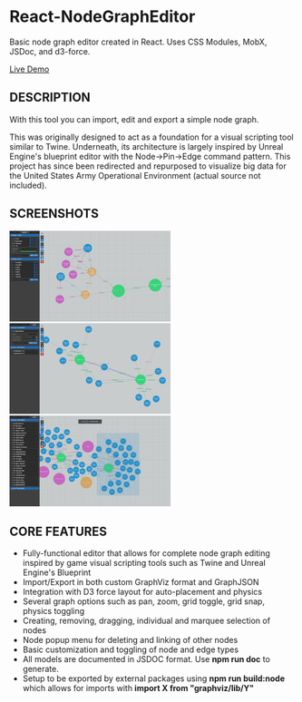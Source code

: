 # React-NodeGraphEditor
Basic node graph editor created in React. Uses CSS Modules, MobX, JSDoc, and d3-force.

[Live Demo](http://www.chassebrook.com/graphviz/)

## DESCRIPTION
With this tool you can import, edit and export a simple node graph.

This was originally designed to act as a foundation for a visual scripting tool similar to Twine. Underneath, its architecture is largely inspired by Unreal Engine's blueprint editor with the Node->Pin->Edge command pattern. This project has since been redirected and repurposed to visualize big data for the United States Army Operational Environment (actual source not included).

## SCREENSHOTS
[<img alt="1" src="screenshots/1.jpg" height="160">](/screenshots/1.jpg?raw=true) [<img alt="2" src="screenshots/2.jpg" height="160">](/screenshots/2.jpg?raw=true) [<img alt="3" src="screenshots/3.jpg" height="160">](/screenshots/3.jpg?raw=true)

## CORE FEATURES
- Fully-functional editor that allows for complete node graph editing inspired by game visual scripting tools such as Twine and Unreal Engine's Blueprint
- Import/Export in both custom GraphViz format and GraphJSON
- Integration with D3 force layout for auto-placement and physics
- Several graph options such as pan, zoom, grid toggle, grid snap, physics toggling
- Creating, removing, dragging, individual and marquee selection of nodes
- Node popup menu for deleting and linking of other nodes
- Basic customization and toggling of node and edge types
- All models are documented in JSDOC format. Use **npm run doc** to generate.
- Setup to be exported by external packages using **npm run build:node** which allows for imports with **import X from "graphviz/lib/Y"**
